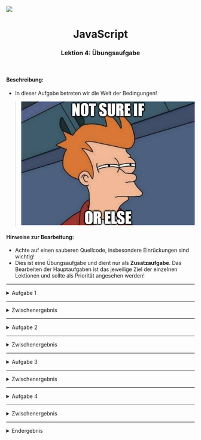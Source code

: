 ![](https://us-central1-progress-markdown.cloudfunctions.net/progress/40)
<h1 align="center">JavaScript</h1>
<h3 align="center">Lektion 4: Übungsaufgabe</h3>
<br>

#### Beschreibung:

- In dieser Aufgabe betreten wir die Welt der Bedingungen!
>![](img/meme-uebung4.png)
#### Hinweise zur Bearbeitung:

- Achte auf einen sauberen Quellcode, insbesondere Einrückungen sind wichtig!
- Dies ist eine Übungsaufgabe und dient nur als **Zusatzaufgabe**. Das Bearbeiten der
  Hauptaufgaben ist das jeweilige Ziel der einzelnen Lektionen und sollte als Priorität angesehen werden!

---

<details>
<summary>Aufgabe 1</summary>

Willkommen zu deiner ersten Aufgabe zum Thema Bedingungen! Als Start programmieren wir eine if-Abfrage. Im Code der ersten
Aufgabe siehst du bereits die `Variable ampel` vorgegeben. Diese ist `gruen`. Wie wir alle wissen, darf man bei gruen losfahren.
Allerdings weiß unser Code das noch nicht! Schreibe eine `if-Abfrage`, die nur ausgeführt wird, wenn die Ampel auch wirklich
gruen ist. Trifft dies zu, soll `Du darfst fahren!` ausgegeben werden.  
**Hinweis:** Eine if-Abfrage kann so aussehen: 
```
if (Bedingung eins == Bedingung zwei) {
   auszuführender Code
} 
```
Um einen Satz auszugeben, benutze die bereits bekannte `console.debug()` Funktion.

</details>

___

<details>
<summary>Zwischenergebnis</summary>

Das Ganze sollte ungefähr so in deiner Konsole aussehen. Stresse dich nicht, wenn es nicht GENAU so bei dir aussieht. Wichtig
ist nur, dass dort steht, dass du losfahren darfst. Ignoriere auch alles was unterhalb von Aufgabe 2 steht. Dazu kommen wir,
wenn wir die anderen Aufgaben bearbeiten!
>![](img/uebung4-1.png)

</details>

---

<details>
<summary>Aufgabe 2</summary>

Super! Nachdem du jetzt bereits deine erste if-Abfrage geschrieben hast, wird die Zweite noch viel leichter! Wie du siehst,
ist unsere Variable `ampel` in Aufgabe 2 `rot`. Logischerweise müssen wir also anhalten. Um es aber etwas interessanter zu machen,
schreibe eine if-Abfrage, welche zutrifft, wenn die Variable ampel `NICHT gruen` ist! Innerhalb der Abfrage soll dann, wie in 
Aufgabe 1, etwas ausgegeben werden. Diesmal soll aber `Du musst halten!` ausgegeben werden!  
**Hinweis:** Um zu vergleichen, ob etwas nicht gleich ist, benutzt man `!=`.

</details>

___

<details>
<summary>Zwischenergebnis</summary>

Das Ganze sollte ungefähr so in deiner Konsole aussehen. Stresse dich nicht, wenn es nicht GENAU so bei dir aussieht. Wichtig
ist nur, dass dort steht, dass du halten musst. Ignoriere auch alles was unterhalb von Aufgabe 3 steht. Dazu kommen wir,
wenn wir die anderen Aufgaben bearbeiten!
>![](img/uebung4-2.png)

</details>

---

<details>
<summary>Aufgabe 3</summary>

Super! Du bist jetzt der Meister des If's. Was ist aber mit dem Else? Dazu kommen wir jetzt! Wie du in der Aufgabe siehst,
ist unsere `Variable ampel` wieder `gruen`. Du kannst im Endeffekt jetzt deine `if-Abfrage aus Aufgabe 1` hier einsetzten. Jetzt
hast du sogar schon ausgegeben, was im Zwischenergebnis auch steht! Wir sind aber noch nicht fertig. Nach deiner if-Abfrage
schreibe eine `else-Abfrage`. In dieser soll dann über `console.debug` `Du musst halten!` ausgegeben werden. Wenn also die
Ampel jetzt nicht gruen ist, musst du in jedem anderen Fall halten! Wenn du noch einen Moment Zeit hast, wechsel einfach mal
den Wert der Variable ampel von `gruen` zu `rot`. Auch `gelb`, `blau` oder `Hund` funktioniert! Wie du siehst, musst du hier 
immer anhalten.

</details>

---

<details>
<summary>Zwischenergebnis</summary>

Das Ganze sollte ungefähr so in deiner Konsole aussehen. Stresse dich nicht, wenn es nicht GENAU so bei dir aussieht. Wichtig
ist nur, dass dort steht, dass du losfahren darfst. Vergiss aber nicht die Else Abfrage! Ignoriere auch alles was unterhalb 
von Aufgabe 4 steht. Dazu kommen wir, wenn wir die anderen Aufgaben bearbeiten!
>![](img/uebung4-3.png)

</details>

---

<details>
<summary>Aufgabe 4</summary>

Und damit sind wir nun mit if und else fertig. Glueckwunsch! Wir koennen aber noch nicht Feierabend machen. Es fehlt naemlich
noch die switch-Abfrage. Diesmal haben wir eine `Variable tag`. Diese hat den Wert `5`. Unsere Aufgabe ist es nun, einen `switch`
fuer die Wochentage zu programmieren, damit an Tag 5 `Heute ist Freitag!` ausgegeben wird. Dieser switch soll einen Fall fuer
jeden Wochentag haben, bei dem immer in gleicher Form ausgegeben werden soll, welchen Tag wir haben. Also in `Fall 1` sollte 
`Heut ist Montag!` stehen, in `Fall 3` `Heute ist Mittwoch!` und so weiter. Final sollte noch `allgemein` `Die Woche hat genau 7 Tage!` 
ausgegeben werden, sollte man andere Werte als 1 bis 7 fuer die Variable tag haben. Ganz wichtig! Vergiss die `breaks` nicht!  
**Hinweis:** Eine switch-Abfrage mit verschiedenen Fällen (cases) sieht wie folgt aus:
```
switch(Bedingung bzw. Variable) {
    case 1: 
       Hier der Code
       break;
    case 2:
       Hier der Code
       break;
    .
    .
    .
    default:
       Hier dein Code    
}
```

</details>

---

<details>
<summary>Zwischenergebnis</summary>

Das Ganze sollte ungefähr so in deiner Konsole aussehen. Stresse dich nicht, wenn es nicht GENAU so bei dir aussieht. Wichtig
ist nur, dass dort steht, dass heute freitag ist. Wenn du Lust hast, kannst du auch mal andere Werte für die Variable tag
einsetzen und schauen, was dann passiert!
>![](img/uebung4-4.png)

</details>

---

<details>
<summary>Endergebnis</summary>
In dieser Übung hast du noch einmal gesehen, wie man verschiedene Arten von Bedingungen programmiert. Du hast if-else und
switch-Abfragen gemeistert und bist nun bereit, diese selbst anzuwenden! Am Ende sollte es bei dir ungefähr so aussehen:  

>![](img/uebung4-5.png)

</details>